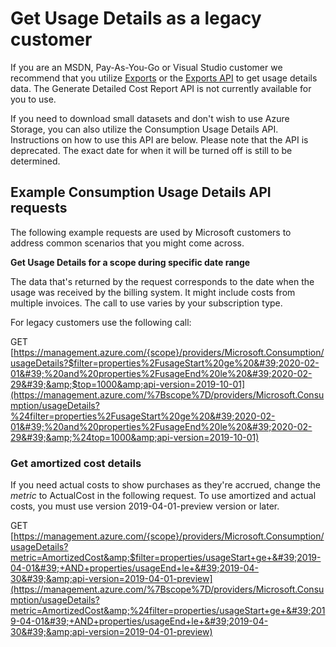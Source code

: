 # Get Usage Details as a legacy customer

If you are an MSDN, Pay-As-You-Go or Visual Studio customer we recommend that you utilize [Exports](https://docs.microsoft.com/en-us/azure/cost-management-billing/costs/tutorial-export-acm-data?tabs=azure-portal) or the [Exports API](https://docs.microsoft.com/en-us/azure/cost-management-billing/costs/ingest-azure-usage-at-scale) to get usage details data. The Generate Detailed Cost Report API is not currently available for you to use.

If you need to download small datasets and don&#39;t wish to use Azure Storage, you can also utilize the Consumption Usage Details API. Instructions on how to use this API are below. Please note that the API is deprecated. The exact date for when it will be turned off is still to be determined.

## **Example Consumption Usage Details API requests**

The following example requests are used by Microsoft customers to address common scenarios that you might come across.

**Get Usage Details for a scope during specific date range**

The data that&#39;s returned by the request corresponds to the date when the usage was received by the billing system. It might include costs from multiple invoices. The call to use varies by your subscription type.

For legacy customers use the following call:

GET [https://management.azure.com/{scope}/providers/Microsoft.Consumption/usageDetails?$filter=properties%2FusageStart%20ge%20&#39;2020-02-01&#39;%20and%20properties%2FusageEnd%20le%20&#39;2020-02-29&#39;&amp;$top=1000&amp;api-version=2019-10-01](https://management.azure.com/%7Bscope%7D/providers/Microsoft.Consumption/usageDetails?%24filter=properties%2FusageStart%20ge%20&#39;2020-02-01&#39;%20and%20properties%2FusageEnd%20le%20&#39;2020-02-29&#39;&amp;%24top=1000&amp;api-version=2019-10-01)

### **Get amortized cost details**

If you need actual costs to show purchases as they&#39;re accrued, change the _metric_ to ActualCost in the following request. To use amortized and actual costs, you must use version 2019-04-01-preview version or later.

GET [https://management.azure.com/{scope}/providers/Microsoft.Consumption/usageDetails?metric=AmortizedCost&amp;$filter=properties/usageStart+ge+&#39;2019-04-01&#39;+AND+properties/usageEnd+le+&#39;2019-04-30&#39;&amp;api-version=2019-04-01-preview](https://management.azure.com/%7Bscope%7D/providers/Microsoft.Consumption/usageDetails?metric=AmortizedCost&amp;%24filter=properties/usageStart+ge+&#39;2019-04-01&#39;+AND+properties/usageEnd+le+&#39;2019-04-30&#39;&amp;api-version=2019-04-01-preview)

##